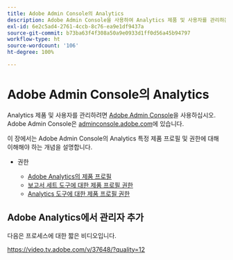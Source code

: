 ```yaml
---
title: Adobe Admin Console의 Analytics
description: Adobe Admin Console을 사용하여 Analytics 제품 및 사용자를 관리하는 방법에 대해 알아봅니다.
exl-id: 6e2c5ad4-2761-4ccb-8c76-ea9e1df9437a
source-git-commit: b73ba63f4f308a50a9e0933d1ff0d56a45b94797
workflow-type: ht
source-wordcount: '106'
ht-degree: 100%

---
```


# Adobe Admin Console의 Analytics

Analytics 제품 및 사용자를 관리하려면 [Adobe Admin Console](https://helpx.adobe.com/kr/enterprise/using/admin-console.html)을 사용하십시오. Adobe Admin Console은 [adminconsole.adobe.com](https://adminconsole.adobe.com/)에 있습니다.

이 장에서는 Adobe Admin Console의 Analytics 특정 제품 프로필 및 권한에 대해 이해해야 하는 개념을 설명합니다.

* 권한

   * [Adobe Analytics의 제품 프로필](/help/admin/admin-console/permissions/product-profile.md)
   * [보고서 세트 도구에 대한 제품 프로필 권한](/help/admin/admin-console/permissions/report-suite-tools.md)
   * [Analytics 도구에 대한 제품 프로필 권한](/help/admin/admin-console/permissions/analytics-tools.md)

## Adobe Analytics에서 관리자 추가

다음은 프로세스에 대한 짧은 비디오입니다.

https://video.tv.adobe.com/v/37648/?quality=12
